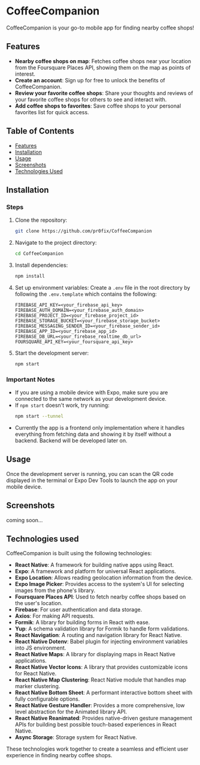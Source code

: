 # CoffeeCompanion

CoffeeCompanion is your go-to mobile app for finding nearby coffee shops!

## Features

- **Nearby coffee shops on map**: Fetches coffee shops near your location from the Foursquare Places API, showing them on the map as points of interest.
- **Create an account**: Sign up for free to unlock the benefits of CoffeeCompanion.
- **Review your favorite coffee shops**: Share your thoughts and reviews of your favorite coffee shops for others to see and interact with.
- **Add coffee shops to favorites**: Save coffee shops to your personal favorites list for quick access.

## Table of Contents

- [Features](#features)
- [Installation](#installation)
- [Usage](#usage)
- [Screenshots](#screenshots)
- [Technologies Used](#technologies-used)

## Installation

### Steps

1. Clone the repository:
   ```bash
   git clone https://github.com/pr0fix/CoffeeCompanion
   ```
2. Navigate to the project directory:
   ```bash
   cd CoffeeCompanion
   ```
3. Install dependencies:
   ```bash
   npm install
   ```
4. Set up environment variables:
   Create a `.env` file in the root directory by following the `.env.template` which contains the following:
   ```
   FIREBASE_API_KEY=<your_firebase_api_key>
   FIREBASE_AUTH_DOMAIN=<your_firebase_auth_domain>
   FIREBASE_PROJECT_ID=<your_firebase_project_id>
   FIREBASE_STORAGE_BUCKET=<your_firebase_storage_bucket>
   FIREBASE_MESSAGING_SENDER_ID=<your_firebase_sender_id>
   FIREBASE_APP_ID=<your_firebase_app_id>
   FIREBASE_DB_URL=<your_firebase_realtime_db_url>
   FOURSQUARE_API_KEY=<your_foursquare_api_key>
   ```
5. Start the development server:
   ```bash
   npm start
   ```

### Important Notes

- If you are using a mobile device with Expo, make sure you are connected to the same network as your development device.
- If `npm start` doesn't work, try running:
  ```bash
  npm start --tunnel
  ```
- Currently the app is a frontend only implementation where it handles everything from fetching data and showing it by itself without a backend. Backend will be developed later on.

## Usage

Once the development server is running, you can scan the QR code displayed in the terminal or Expo Dev Tools to launch the app on your mobile device.

## Screenshots

coming soon...

## Technologies used

CoffeeCompanion is built using the following technologies:

- **React Native**: A framework for building native apps using React.
- **Expo**: A framework and platform for universal React applications.
- **Expo Location**: Allows reading geolocation information from the device.
- **Expo Image Picker**: Provides access to the system's UI for selecting images from the phone's library.
- **Foursquare Places API**: Used to fetch nearby coffee shops based on the user's location.
- **Firebase**: For user authentication and data storage.
- **Axios**: For making API requests.
- **Formik**: A library for building forms in React with ease.
- **Yup**: A schema validation library for Formik to handle form validations.
- **React Navigation**: A routing and navigation library for React Native.
- **React Native Dotenv**: Babel plugin for injecting environment variables into JS environment.
- **React Native Maps**: A library for displaying maps in React Native applications.
- **React Native Vector Icons**: A library that provides customizable icons for React Native.
- **React Native Map Clustering**: React Native module that handles map marker clustering.
- **React Native Bottom Sheet**: A performant interactive bottom sheet with fully configurable options.
- **React Native Gesture Handler**: Provides a more comprehensive, low level abstraction for the Animated library API.
- **React Native Reanimated**: Provides native-driven gesture management APIs for building best possible touch-based experiences in React Native.
- **Async Storage**: Storage system for React Native.

These technologies work together to create a seamless and efficient user experience in finding nearby coffee shops.

